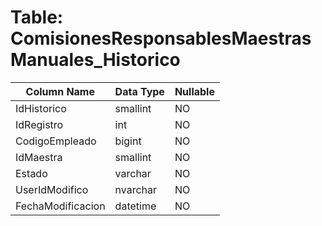 # Table: ComisionesResponsablesMaestrasManuales_Historico

| Column Name | Data Type | Nullable |
|-------------|-----------|----------|
| IdHistorico | smallint | NO |
| IdRegistro | int | NO |
| CodigoEmpleado | bigint | NO |
| IdMaestra | smallint | NO |
| Estado | varchar | NO |
| UserIdModifico | nvarchar | NO |
| FechaModificacion | datetime | NO |
